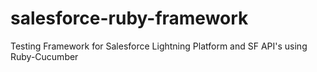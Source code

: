 # salesforce-ruby-framework
Testing Framework for Salesforce Lightning Platform and SF API's using Ruby-Cucumber

